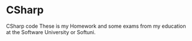 # CSharp
CSharp code
These is my Homework and some exams from my education at the Software University or Softuni.
